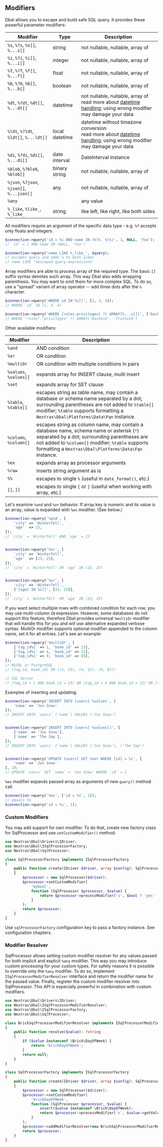 ## Modifiers

Dbal allows you to escape and build safe SQL query. It provides these powerful parameter modifiers:

| Modifier                                   | Type           | Description                                                                                                                       |
|--------------------------------------------|----------------|-----------------------------------------------------------------------------------------------------------------------------------|
| `%s`, `%?s`, `%s[]`, `%...s[]`             | string         | not nullable, nullable, array of                                                                                                  |
| `%i`, `%?i`, `%i[]`, `%...i[]`             | integer        | not nullable, nullable, array of                                                                                                  |
| `%f`, `%?f`, `%f[]`, `%...f[]`             | float          | not nullable, nullable, array of                                                                                                  |
| `%b`, `%?b`, `%b[]`, `%...b[]`             | boolean        | not nullable, nullable, array of                                                                                                  |
| `%dt`, `%?dt`, `%dt[]`, `%...dt[]`         | datetime       | not nullable, nullable, array of<br>read more about [datetime handling](datetime); using wrong modifier may damage your data      |
| `%ldt`, `%?ldt`, `%ldt[]`, `%...ldt[]`     | local datetime | datetime without timezone conversion<br>read more about [datetime handling](datetime);  using wrong modifier may damage your data |
| `%di`, `%?di`, `%di[]`, `%...di[]`         | date interval  | DateInterval instance                                                                                                             |
| `%blob`, `%?blob`, `%blob[]`               | binary string  | not nullable, nullable, array of                                                                                                  |
| `%json`, `%?json`, `%json[]`, `%...json[]` | any            | not nullable, nullable, array of                                                                                                  |
| `%any             `                        |                | any value                                                                                                                         |
| `%_like`, `%like_`, `%_like_`              | string         | like left, like right, like both sides                                                                                            |

All modifiers require an argument of the specific data type - e.g. `%f` accepts only floats and integers.

```php
$connection->query('id = %i AND name IN (%?s, %?s)', 1, NULL, 'foo');
// `id` = 1 AND name IN (NULL, 'foo')

$connection->query('name LIKE %_like_', $query);
// escapes query and adds % to both sides
// name LIKE '%escaped query expression%'
```

Array modifiers are able to process array of the required type. The basic `[]` suffix syntax denotes such array. This way Dbal also adds wrapping parenthesis. You may want to omit them for more complex SQL. To do so, use a "spread" variant of array operator -- add three dots after the `%` character.

```php
$connection->query('WHERE id IN %i[]', [1, 3, 4]);
// WHERE `id` IN (1, 3, 4)

$connection->query('WHERE [roles.privileges] ?| ARRAY[%...s[]]', ['backend', 'frontend']);
// WHERE "roles"."privileges" ?| ARRAY['backend', 'frontend']
```

Other available modifiers:

| Modifier               | Description                                                                                                                                                                                                                                             |
|------------------------|---------------------------------------------------------------------------------------------------------------------------------------------------------------------------------------------------------------------------------------------------------|
| `%and`                 | AND condition                                                                                                                                                                                                                                           |
| `%or`                  | OR condition                                                                                                                                                                                                                                            |
| `%multiOr`             | OR condition with multiple conditions in pairs                                                                                                                                                                                                          |
| `%values`, `%values[]` | expands array for INSERT clause, multi insert                                                                                                                                                                                                           |
| `%set`                 | expands array for SET clause                                                                                                                                                                                                                            |
| `%table`, `%table[]`   | escapes string as table name, may contain a database or schema name separated by a dot; surrounding parentheses are not added to `%table[]` modifier; `%table` supports formatting a `Nextras\Dbal\Platforms\Data\Fqn` instance.                        |
| `%column`, `%column[]` | escapes string as column name, may contain a database name, schema name or asterisk (`*`) separated by a dot; surrounding parentheses are not added to `%column[]` modifier; `%table` supports formatting a `Nextras\Dbal\Platforms\Data\Fqn` instance. |
| `%ex`                  | expands array as processor arguments                                                                                                                                                                                                                    |
| `%raw`                 | inserts string argument as is                                                                                                                                                                                                                           |
| `%%`                   | escapes to single `%` (useful in `date_format()`, etc.)                                                                                                                                                                                                 |
| `[[`, `]]`             | escapes to single `[` or `]` (useful when working with array, etc.)                                                                                                                                                                                     |

Let's examine `%and` and `%or` behavior. If array key is numeric and its value is an array, value is expanded with `%ex` modifier. (See below.)

```php
$connection->query('%and', [
	'city' => 'Winterfell',
	'age'  => 23,
]);
// `city` = 'Winterfell' AND `age` = 23


$connection->query('%or', [
	'city' => 'Winterfell',
	'age'  => [23, 25],
]);
// `city` = 'Winterfell' OR `age` IN (23, 25)


$connection->query('%or', [
	'city' => 'Winterfell',
	['[age] IN %i[]', [23, 25]],
]);
// `city` = 'Winterfell' OR `age` IN (23, 25)
```

If you want select multiple rows with combined condition for each row, you may use multi-column `IN` expression. However, some databases do not support this feature, therefore Dbal provides universal `%multiOr` modifier that will handle this for you and will use alternative expanded verbose syntax. MultiOr modifier supports optional modifier appended to the column name, set it for all entries. Let's see an example:

```php
$connection->query('%multiOr', [
	['tag_id%i' => 1, 'book_id' => 23],
	['tag_id%i' => 4, 'book_id' => 12],
	['tag_id%i' => 9, 'book_id' => 83],
]);
// MySQL or PostgreSQL
// (tag_id, book_id) IN ((1, 23), (4, 12), (9, 83))

// SQL Server
// (tag_id = 1 AND book_id = 23) OR (tag_id = 4 AND book_id = 12) OR (tag_id = 9 AND book_id = 83)
```

Examples of inserting and updating:

```php
$connection->query('INSERT INTO [users] %values', [
    'name' => 'Jon Snow'
]);
// INSERT INTO `users` (`name`) VALUES ('Jon Snow')


$connection->query('INSERT INTO [users] %values[]', [
    ['name' => 'Jon Snow'],
    ['name' => 'The Imp'],
]);
// INSERT INTO `users` (`name`) VALUES ('Jon Snow'), ('The Imp')


$connection->query('UPDATE [users] SET %set WHERE [id] = %i', [
    'name' => 'Jon Snow'
], 1);
// UPDATE `users` SET `name` = 'Jon Snow' WHERE `id` = 1
```

`%ex` modifier expands passed array as arguments of new `query()` method call.

```php
$connection->query('%ex', ['id = %i', 1]);
// equals to
$connection->query('id = %i', 1);
```


### Custom Modifiers

You may add support for own modifier. To do that, create new factory class for SqlProcessor and use `setCustomModifier()` method:

```php
use Nextras\Dbal\Drivers\IDriver;
use Nextras\Dbal\ISqlProcessorFactory;
use Nextras\Dbal\SqlProcessor;

class SqlProcessorFactory implements ISqlProcessorFactory
{
	public function create(IDriver $driver, array $config): SqlProcessor
	{
		$processor = new SqlProcessor($driver);
		$processor->setCustomModifier(
			'mybool',
			function (SqlProcessor $processor, $value) {
				return $processor->processModifier('s', $bool ? 'yes' : 'no');
			}
		);
		return $processor;
	}
}
```

Use `sqlProcessorFactory` configuration key to pass a factory instance. See configuration chapters.

### Modifier Resolver

SqlProcessor allows setting custom modifier resolver for any values passed for both implicit and explicit `%any` modifier. This way you may introduce custom processing for your custom types. For safety reasons it is possible to override only the `%any` modifier. To do so, implement `ISqlProcessorModifierResolver` interface and return the modifier name for the passed value. Finally, register the custom modifier resolver into SqlProcessor. This API is especially powerful in combination with custom modifiers.

```php
use Nextras\Dbal\Drivers\IDriver;
use Nextras\Dbal\ISqlProcessorModifierResolver;
use Nextras\Dbal\ISqlProcessorFactory;
use Nextras\Dbal\SqlProcessor;

class BrickSqlProcessorModifierResolver implements ISqlProcessorModifierResolver
{
    public function resolve($value): ?string
    {
        if ($value instanceof \Brick\DayOfWeek) {
            return 'brickDayOfWeek';
        }
        return null;
    }
}

class SqlProcessorFactory implements ISqlProcessorFactory
{
	public function create(IDriver $driver, array $config): SqlProcessor
	{
		$processor = new SqlProcessor($driver);
		$processor->setCustomModifier(
		    'brickDayOfWeek',
		    function (SqlProcessor $processor, $value) {
		        assert($value instanceof \Brick\DayOfWeek);
			    return $processor->processModifier('s', $value->getValue());
		    }
		);
		$processor->addModifierResolver(new BrickSqlProcessorModifierResolver());
		return $processor;
	}
}
```

